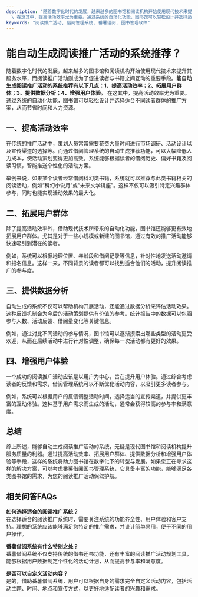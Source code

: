 ```yaml
---
description: "随着数字化时代的发展，越来越多的图书馆和阅读机构开始使用现代技术来提升其服务水平，而阅读推广活动则成为了促进读者与书籍之间互动的重要手段。**能自动生成阅读推广活动的系统推荐有以下几点：1、提高活动效率；2、拓展用户群体；3、提供数据分析；4、增强用户体验。**\
  \ 在这其中，提高活动效率尤为重要。通过系统的自动化功能，图书馆可以轻松设计并选择适合不同读者群体的推广方案，从而节省时间和人力资源。"
keywords: "阅读推广活动, 借阅管理系统, 番薯借阅, 图书管理软件"
---
```

# 能自动生成阅读推广活动的系统推荐？

随着数字化时代的发展，越来越多的图书馆和阅读机构开始使用现代技术来提升其服务水平，而阅读推广活动则成为了促进读者与书籍之间互动的重要手段。**能自动生成阅读推广活动的系统推荐有以下几点：1、提高活动效率；2、拓展用户群体；3、提供数据分析；4、增强用户体验。** 在这其中，提高活动效率尤为重要。通过系统的自动化功能，图书馆可以轻松设计并选择适合不同读者群体的推广方案，从而节省时间和人力资源。

## 一、提高活动效率

在传统的推广活动中，策划人员常常需要花费大量时间进行市场调研、活动设计以及宣传渠道的选择等。而通过借阅管理系统的自动生成推荐功能，可以大幅降低人力成本，使活动策划变得更加高效。系统能够根据读者的借阅历史、偏好书籍及阅读习惯，智能推送个性化的活动方案。

举例来说，如果某个读者经常借阅科幻类书籍，系统就可以推荐与此类书籍相关的阅读活动，例如“科幻小说月”或“未来文学讲座”。这样不仅可以吸引特定兴趣群体参与，同时也能实现活动效果的最大化。

## 二、拓展用户群体

除了提高活动效率外，借助现代技术所带来的自动化功能，图书馆还能够更有效地拓展用户群体。尤其是对于一些小规模或新建的图书馆，通过有效的推广活动能够快速吸引到潜在的读者。

例如，系统可以根据地理位置、年龄段和借阅记录等信息，针对性地发送活动邀请和报名信息。这样一来，不同背景的读者都可以找到适合他们的活动，提升阅读推广的参与度。

## 三、提供数据分析

自动生成的系统不仅可以帮助机构开展活动，还能通过数据分析来评估活动效果。这种反馈机制会为今后的活动策划提供有价值的参考。统计报告中的数据可以包涵参与人数、活动反馈、借阅量变化等关键信息。

例如，通过对比不同活动的参与情况，图书馆可以逐渐摸索出哪些类型的活动更受欢迎，从而在后续活动中进行针对性调整，确保每一次活动都有更好的效果。

## 四、增强用户体验

一个成功的阅读推广活动应该是以用户为中心，旨在提升用户体验。通过综合考虑读者的反馈和需求，借阅管理系统可以不断优化活动内容，以吸引更多读者参与。

例如，系统可以根据用户的反馈调整活动时间，选择适当的宣传渠道，并提供更丰富的互动体验。这种基于用户需求而生成的活动，通常会获得较高的参与率和满意度。

## 总结

综上所述，能够自动生成阅读推广活动的系统，无疑是现代图书馆和阅读机构提升服务质量的利器。通过提高活动效率、拓展用户群体、提供数据分析和增强用户体验等手段，这样的系统将助力图书馆在数字化下的转型与发展。如果您正在寻求这样的解决方案，可以考虑番薯借阅图书管理系统，它具备丰富的功能，能够满足各类图书馆的需求，为您的阅读推广活动保驾护航。

## 相关问答FAQs

**如何选择适合的阅读推广系统？**  
在选择适合的阅读推广系统时，需要关注系统的功能齐全性、用户体验和客户支持。理想的系统应该能够满足您特定的推广需求，并设计简单易用，便于不同的用户操作。

**番薯借阅系统有什么特别之处？**  
番薯借阅系统不仅支持传统的借书还书功能，还有丰富的阅读推广活动规划工具，能够根据用户数据制定个性化的活动计划，从而提高参与率和满意度。

**是否可以自定义活动内容？**  
是的，借助番薯借阅系统，用户可以根据自身的需求完全自定义活动内容，包括活动主题、时间、地点和宣传方式，以更好地适配读者的兴趣和需求。
